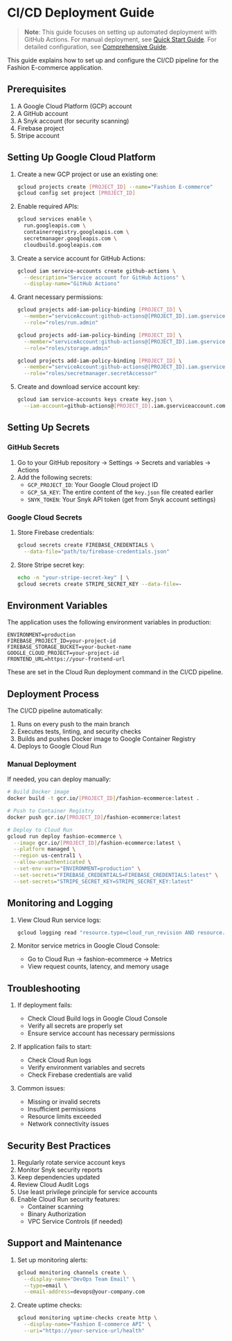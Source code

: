 # CI/CD Deployment Guide

> **Note**: This guide focuses on setting up automated deployment with GitHub Actions. For manual deployment, see [Quick Start Guide](../DEPLOYMENT.md). For detailed configuration, see [Comprehensive Guide](../DEPLOYMENT_GUIDE.md).

This guide explains how to set up and configure the CI/CD pipeline for the Fashion E-commerce application.

## Prerequisites

1. A Google Cloud Platform (GCP) account
2. A GitHub account
3. A Snyk account (for security scanning)
4. Firebase project
5. Stripe account

## Setting Up Google Cloud Platform

1. Create a new GCP project or use an existing one:
   ```bash
   gcloud projects create [PROJECT_ID] --name="Fashion E-commerce"
   gcloud config set project [PROJECT_ID]
   ```

2. Enable required APIs:
   ```bash
   gcloud services enable \
     run.googleapis.com \
     containerregistry.googleapis.com \
     secretmanager.googleapis.com \
     cloudbuild.googleapis.com
   ```

3. Create a service account for GitHub Actions:
   ```bash
   gcloud iam service-accounts create github-actions \
     --description="Service account for GitHub Actions" \
     --display-name="GitHub Actions"
   ```

4. Grant necessary permissions:
   ```bash
   gcloud projects add-iam-policy-binding [PROJECT_ID] \
     --member="serviceAccount:github-actions@[PROJECT_ID].iam.gserviceaccount.com" \
     --role="roles/run.admin"

   gcloud projects add-iam-policy-binding [PROJECT_ID] \
     --member="serviceAccount:github-actions@[PROJECT_ID].iam.gserviceaccount.com" \
     --role="roles/storage.admin"

   gcloud projects add-iam-policy-binding [PROJECT_ID] \
     --member="serviceAccount:github-actions@[PROJECT_ID].iam.gserviceaccount.com" \
     --role="roles/secretmanager.secretAccessor"
   ```

5. Create and download service account key:
   ```bash
   gcloud iam service-accounts keys create key.json \
     --iam-account=github-actions@[PROJECT_ID].iam.gserviceaccount.com
   ```

## Setting Up Secrets

### GitHub Secrets

1. Go to your GitHub repository → Settings → Secrets and variables → Actions
2. Add the following secrets:
   - `GCP_PROJECT_ID`: Your Google Cloud project ID
   - `GCP_SA_KEY`: The entire content of the `key.json` file created earlier
   - `SNYK_TOKEN`: Your Snyk API token (get from Snyk account settings)

### Google Cloud Secrets

1. Store Firebase credentials:
   ```bash
   gcloud secrets create FIREBASE_CREDENTIALS \
     --data-file="path/to/firebase-credentials.json"
   ```

2. Store Stripe secret key:
   ```bash
   echo -n "your-stripe-secret-key" | \
   gcloud secrets create STRIPE_SECRET_KEY --data-file=-
   ```

## Environment Variables

The application uses the following environment variables in production:

```env
ENVIRONMENT=production
FIREBASE_PROJECT_ID=your-project-id
FIREBASE_STORAGE_BUCKET=your-bucket-name
GOOGLE_CLOUD_PROJECT=your-project-id
FRONTEND_URL=https://your-frontend-url
```

These are set in the Cloud Run deployment command in the CI/CD pipeline.

## Deployment Process

The CI/CD pipeline automatically:

1. Runs on every push to the main branch
2. Executes tests, linting, and security checks
3. Builds and pushes Docker image to Google Container Registry
4. Deploys to Google Cloud Run

### Manual Deployment

If needed, you can deploy manually:

```bash
# Build Docker image
docker build -t gcr.io/[PROJECT_ID]/fashion-ecommerce:latest .

# Push to Container Registry
docker push gcr.io/[PROJECT_ID]/fashion-ecommerce:latest

# Deploy to Cloud Run
gcloud run deploy fashion-ecommerce \
  --image gcr.io/[PROJECT_ID]/fashion-ecommerce:latest \
  --platform managed \
  --region us-central1 \
  --allow-unauthenticated \
  --set-env-vars="ENVIRONMENT=production" \
  --set-secrets="FIREBASE_CREDENTIALS=FIREBASE_CREDENTIALS:latest" \
  --set-secrets="STRIPE_SECRET_KEY=STRIPE_SECRET_KEY:latest"
```

## Monitoring and Logging

1. View Cloud Run service logs:
   ```bash
   gcloud logging read "resource.type=cloud_run_revision AND resource.labels.service_name=fashion-ecommerce"
   ```

2. Monitor service metrics in Google Cloud Console:
   - Go to Cloud Run → fashion-ecommerce → Metrics
   - View request counts, latency, and memory usage

## Troubleshooting

1. If deployment fails:
   - Check Cloud Build logs in Google Cloud Console
   - Verify all secrets are properly set
   - Ensure service account has necessary permissions

2. If application fails to start:
   - Check Cloud Run logs
   - Verify environment variables and secrets
   - Check Firebase credentials are valid

3. Common issues:
   - Missing or invalid secrets
   - Insufficient permissions
   - Resource limits exceeded
   - Network connectivity issues

## Security Best Practices

1. Regularly rotate service account keys
2. Monitor Snyk security reports
3. Keep dependencies updated
4. Review Cloud Audit Logs
5. Use least privilege principle for service accounts
6. Enable Cloud Run security features:
   - Container scanning
   - Binary Authorization
   - VPC Service Controls (if needed)

## Support and Maintenance

1. Set up monitoring alerts:
   ```bash
   gcloud monitoring channels create \
     --display-name="DevOps Team Email" \
     --type=email \
     --email-address=devops@your-company.com
   ```

2. Create uptime checks:
   ```bash
   gcloud monitoring uptime-checks create http \
     --display-name="Fashion E-commerce API" \
     --uri="https://your-service-url/health"
   ``` 